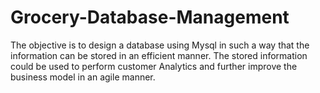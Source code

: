# Grocery-Database-Management
The objective is to design a database using Mysql in such a way that the information can be stored in an efficient manner. The stored information could be used to perform customer Analytics and further improve the business model in an agile manner. 
